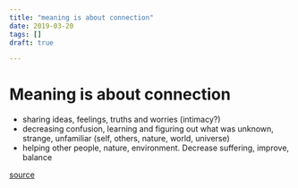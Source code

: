 ```yaml
---
title: "meaning is about connection"
date: 2019-03-20
tags: []
draft: true

---
```


# Meaning is about connection

- sharing ideas, feelings, truths and worries (intimacy?)
- decreasing confusion, learning and figuring out what was unknown, strange, unfamiliar (self, others, nature, world, universe)
- helping other people, nature, environment. Decrease suffering, improve, balance

[source](https://www.theschooloflife.com/thebookoflife/the-meaning-of-life/)



